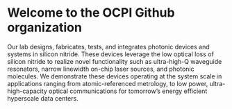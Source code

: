 # Welcome to the OCPI Github organization

Our lab designs, fabricates, tests, and integrates photonic devices and systems in silicon nitride. These devices leverage the low optical loss of silicon nitride to realize novel functionality such as ultra-high-Q waveguide resonators, narrow linewidth on-chip laser sources, and photonic molecules. We demonstrate these devices operating at the system scale in applications ranging from atomic-referenced metrology, to low power, ultra-high-capacity optical communications for tomorrow’s energy efficient hyperscale data centers.
